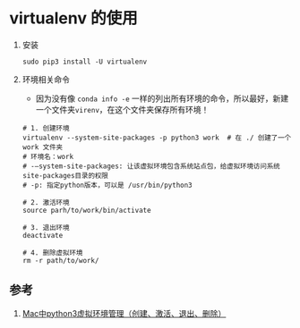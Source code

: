 # virtualenv 的使用

1. 安装

    ```shell
    sudo pip3 install -U virtualenv
    ```

2. 环境相关命令

    * 因为没有像 `conda info -e` 一样的列出所有环境的命令，所以最好，新建一个文件夹`virenv`，在这个文件夹保存所有环境！

    ```shell
    # 1. 创建环境
    virtualenv --system-site-packages -p python3 work  # 在 ./ 创建了一个 work 文件夹
    # 环境名：work
    # -–system-site-packages: 让该虚拟环境包含系统站点包，给虚拟环境访问系统site-packages目录的权限
    # -p: 指定python版本，可以是 /usr/bin/python3

    # 2. 激活环境
    source parh/to/work/bin/activate

    # 3. 退出环境
    deactivate

    # 4. 删除虚拟环境
    rm -r path/to/work/
    ```

## 参考

1. [Mac中python3虚拟环境管理（创建、激活、退出、删除）](https://blog.csdn.net/paopao10060341/article/details/98039736)